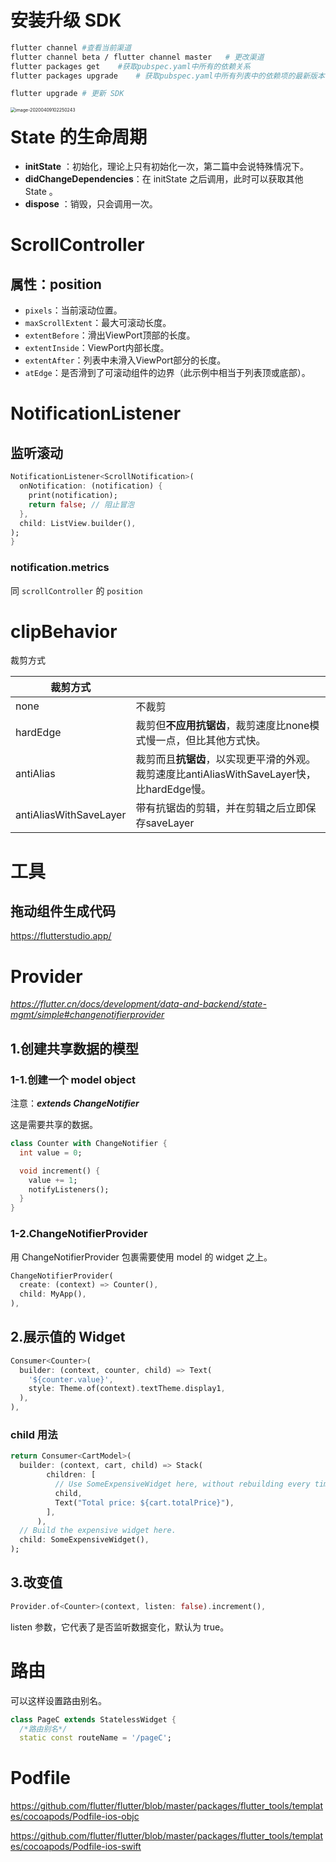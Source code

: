 # 安装升级 SDK

```bash
flutter channel	#查看当前渠道
flutter channel beta / flutter channel master	# 更改渠道
flutter packages get	#获取pubspec.yaml中所有的依赖关系
flutter packages upgrade	# 获取pubspec.yaml中所有列表中的依赖项的最新版本

flutter upgrade # 更新 SDK
```

<img src="https://tva1.sinaimg.cn/large/00831rSTgy1gdnax935lxj30fe05uwfr.jpg" alt="image-20200409102250243" align="left" style="zoom:50%;" />



# State 的生命周期

 * **initState** ：初始化，理论上只有初始化一次，第二篇中会说特殊情况下。
 * **didChangeDependencies**：在 initState 之后调用，此时可以获取其他 State 。
 * **dispose** ：销毁，只会调用一次。



# ScrollController

## 属性：position

- `pixels`：当前滚动位置。
- `maxScrollExtent`：最大可滚动长度。
- `extentBefore`：滑出ViewPort顶部的长度。
- `extentInside`：ViewPort内部长度。
- `extentAfter`：列表中未滑入ViewPort部分的长度。
- `atEdge`：是否滑到了可滚动组件的边界（此示例中相当于列表顶或底部）。



# NotificationListener

## 监听滚动

```dart
NotificationListener<ScrollNotification>(
  onNotification: (notification) {
    print(notification);
    return false; // 阻止冒泡
  },
  child: ListView.builder(),
);
}
```

### notification.metrics

同 `scrollController` 的 `position`



# clipBehavior

裁剪方式

| 裁剪方式               |                                                              |
| ---------------------- | ------------------------------------------------------------ |
| none                   | 不裁剪                                                       |
| hardEdge               | 裁剪但**不应用抗锯齿**，裁剪速度比none模式慢一点，但比其他方式快。 |
| antiAlias              | 裁剪而且**抗锯齿**，以实现更平滑的外观。裁剪速度比antiAliasWithSaveLayer快，比hardEdge慢。 |
| antiAliasWithSaveLayer | 带有抗锯齿的剪辑，并在剪辑之后立即保存saveLayer              |



# 工具





## 拖动组件生成代码

https://flutterstudio.app/



# Provider

*https://flutter.cn/docs/development/data-and-backend/state-mgmt/simple#changenotifierprovider*

## 1.创建共享数据的模型

### 1-1.创建一个 model object

注意：***extends ChangeNotifier***

这是需要共享的数据。

```dart
class Counter with ChangeNotifier {
  int value = 0;

  void increment() {
    value += 1;
    notifyListeners();
  }
}
```

### 1-2.ChangeNotifierProvider

用 ChangeNotifierProvider 包裹需要使用 model 的 widget 之上。

```dart
ChangeNotifierProvider(
  create: (context) => Counter(),
  child: MyApp(),
),
```



## 2.展示值的 Widget

```dart
Consumer<Counter>(
  builder: (context, counter, child) => Text(
    '${counter.value}',
    style: Theme.of(context).textTheme.display1,
  ),
),
```

### child 用法

```dart
return Consumer<CartModel>(
  builder: (context, cart, child) => Stack(
        children: [
          // Use SomeExpensiveWidget here, without rebuilding every time.
          child,
          Text("Total price: ${cart.totalPrice}"),
        ],
      ),
  // Build the expensive widget here.
  child: SomeExpensiveWidget(),
);
```



## 3.改变值

```dart
Provider.of<Counter>(context, listen: false).increment(),
```

 listen 参数，它代表了是否监听数据变化，默认为 true。



# 路由

可以这样设置路由别名。

```dart
class PageC extends StatelessWidget {
  /*路由别名*/
  static const routeName = '/pageC';
```



# Podfile

https://github.com/flutter/flutter/blob/master/packages/flutter_tools/templates/cocoapods/Podfile-ios-objc

https://github.com/flutter/flutter/blob/master/packages/flutter_tools/templates/cocoapods/Podfile-ios-swift

